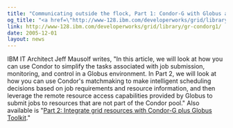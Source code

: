 ```yaml
---
title: "Communicating outside the flock, Part 1: Condor-G with Globus at IBM's developerWorks"
og_title: "<a href=\"http://www-128.ibm.com/developerworks/grid/library/gr-condorg1/\">Communicating outside the flock, Part 1: Condor-G with Globus</a>\" at <a href=\"http://www-128.ibm.com/developerworks/\">IBM's developerWorks</a>"
link: http://www-128.ibm.com/developerworks/grid/library/gr-condorg1/
date: 2005-12-01
layout: news
---
```


 IBM IT Architect Jeff Mausolf writes, "In this article, we will look at how you can use Condor to simplify the tasks associated with job submission, monitoring, and control in a Globus environment. In Part 2, we will look at how you can use Condor's matchmaking to make intelligent scheduling decisions based on job requirements and resource information, and then leverage the remote resource access capabilities provided by Globus to submit jobs to resources that are not part of the Condor pool." 	  Also available is "<a href="http://www-128.ibm.com/developerworks/grid/library/gr-condorg2/?ca=drs-" data-proofer-ignore>Part 2: Integrate grid resources with Condor-G plus Globus Toolkit</a>."
